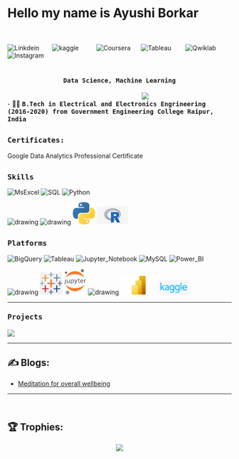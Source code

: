 # Hello my name is Ayushi Borkar
<br><br>
<a href="https://www.linkedin.com/in/ayushi-borkar-387a52168">
  <img align="left" alt="Linkdein" width="100px" src="https://img.shields.io/badge/Linkedin-0A66C2?style=for-the-badge&logo=Linkedin&logoColor=white" />
</a>
<a href="https://www.kaggle.com/ayushiborkar">
  <img align="left" alt="kaggle" width="100px" src="https://img.shields.io/badge/kaggle-E4405F?style=for-the-badge&logo=kaggle&logoColor=white" />
</a>
<a href="https://www.coursera.org/user/4595ed35a2170f3fa593b2fbd2cfe252">
  <img align="left" alt="Coursera" width="100px" src="https://img.shields.io/badge/Coursera-0056D2?style=for-the-badge&logo=Coursera&logoColor=white" />
</a>
<a href="https://public.tableau.com/app/profile/ayushi5056/vizzes">
  <img align="left" alt="Tableau" width="100px" src="https://img.shields.io/badge/Tableau-E4405F?style=for-the-badge&logo=tableau&logoColor=white" />
</a>
<a href="https://www.cloudskillsboost.google/public_profiles/8cafa979-ec4b-4ade-b1db-dad4e6b58094">
  <img align="left" alt="Qwiklab" width="100px" src="https://img.shields.io/badge/Qwiklabs-F5CD0E?style=for-the-badge&logo=Qwiklabs&logoColor=black" />
</a>
<a href="https://www.instagram.com/ayushiborkar19/">
  <img align="left" alt="Instagram" width="100px" src="https://img.shields.io/badge/Instagram-E4405F?style=for-the-badge&logo=instagram&logoColor=white" />
</a>
<br><br>

# <p align="center"><h4 align="center"><samp> Data Science, Machine Learning </samp></h4></p>

<div>
  <img align="right" src="https://github.com/ayushiborkar/ayushiborkar/blob/main/data_scene.gif" width="40%"/>
  <br>
- 👨‍🎓 <samp><b>B.Tech in Electrical and Electronics Engrineering (2016-2020) from Government Engineering College Raipur, India</b>
</div>

##

<div>
<h3><b><samp>Certificates:</samp></b></h3>
Google Data Analytics Professional Certificate 
</div>

##
<h3><b><samp>Skills</samp></b></h3>

![MsExcel](https://img.shields.io/badge/MsExcel-4479A1?style=flat-square&logo=MsExcel&logoColor=white)
![SQL](https://img.shields.io/badge/SQL-3776AB?style=flat-square&logo=SQL&logoColor=white)
![Python](https://img.shields.io/badge/Python-3776AB?style=flat-square&logo=Python&logoColor=white)

<span> 
<img src="https://github.com/ayushiborkar/ayushiborkar/blob/main/images/ms-excel.png" alt="drawing" width="50"/>
<img src="https://github.com/ayushiborkar/ayushiborkar/blob/main/images/sql.png" alt="drawing" width="50"/>
<img src="https://github.com/ayushiborkar/ayu/blob/main/images/python-5.svg" alt="drawing" width="50"/>
<img src="https://github.com/ayushiborkar/ayu/blob/main/images/r-lang.jpg" alt="drawing" width="70"/>
  </span>

  ##
  <h3><b><samp>Platforms</samp></b></h3>
  
  ![BigQuery](https://img.shields.io/badge/Bigquery-4285F4?style=flat-square&logo=Bigquery&logoColor=white)
  ![Tableau](https://img.shields.io/badge/Tableau-4285F4?style=flat-square&logo=Tableau&logoColor=white)
  ![Jupyter_Notebook](https://img.shields.io/badge/Jupyter_Notebook-007ACC?style=flat-square&logo=Jupyter-Notebook&logoColor=white)
  ![MySQL](https://img.shields.io/badge/MySQL-4479A1?style=flat-square&logo=MySQL&logoColor=white)
  ![Power_BI](https://img.shields.io/badge/Power_BI-4479A1?style=flat-square&logo=Power-BI&logoColor=white)

  <span>
<img src="https://github.com/ayushiborkar/ayushiborkar/blob/main/images/google-cloud-1.svg" alt="drawing" width="50"/>
<img src="https://github.com/ayushiborkar/ayu/blob/main/images/tableau.png" alt="drawing" width="50"/>
<img src="https://github.com/ayushiborkar/ayu/blob/main/images/Jupyter_logo.png" alt="drawing" width="50"/>
<img src="https://github.com/ayushiborkar/ayushiborkar/blob/main/images/mysql-6.svg" alt="drawing" width="50"/>
<img src="https://github.com/ayushiborkar/ayu/blob/main/images/powerbi.png" alt="drawing" width="80"/>
<img src="https://github.com/ayushiborkar/ayu/blob/main/images/kaggle.png" alt="drawing" width="70"/>
  </span>
  <hr>
  
  <h3><b><samp>Projects</samp></b></h3>
 
  <span>
<a href="https://github.com/ayushiborkar/statistics">
  <img align="center" src="https://github-readme-stats.vercel.app/api/pin/?username=ayushiborkar&repo=statistics" />
</a>
  </span>

  <hr>
  
## ✍️ Blogs: 
<!-- BLOG-POST-LIST:START -->
- [Meditation for overall wellbeing](https://wisdomofeast.wordpress.com/)
<!-- BLOG-POST-LIST:END --> 

<hr> 

<br>

## 🏆 Trophies:
<p align="center">
<a href="https://github.com/ryo-ma/github-profile-trophy">
  <img width=800 src="https://github-profile-trophy.vercel.app/?username=ayushiborkar&column=8&theme=onedark&no-frame=true&no-bg=true"/>
</a>
</p>
